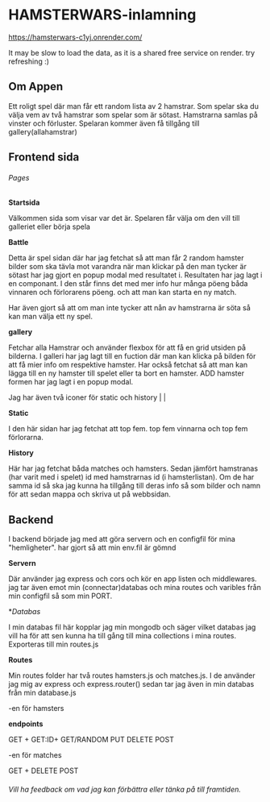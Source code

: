 # HAMSTERWARS-inlamning
https://hamsterwars-c1yj.onrender.com/

It may be slow to load the data, as it is a shared free service on render. try refreshing :)

## Om Appen

 Ett roligt spel där man får ett random lista av 2 hamstrar. Som spelar ska du välja vem av två hamstrar som spelar som är sötast. Hamstrarna samlas på vinster och förluster. 
Spelaran kommer även få tillgång till gallery(allahamstrar)

## Frontend sida 

###### Pages

**Startsida**

Välkommen sida som visar var det är. Spelaren får välja om den vill till galleriet eller börja spela

**Battle**

Detta är spel sidan där har jag fetchat så att man får 2 random hamster bilder som ska tävla mot varandra 
när man klickar på den man tycker är sötast har jag gjort en popup modal med resultatet i. Resultaten har jag lagt i en componant. I den står finns det med mer info hur många pöeng båda vinnaren och förlorarens pöeng. 
och att man kan starta en ny match. 

Har även gjort så att om man inte tycker att nån av hamstrarna är söta så kan man välja ett ny spel. 

**gallery**

Fetchar alla Hamstrar och använder flexbox för att få en grid utsiden på bilderna. 
I galleri har jag lagt till en fuction där man kan klicka på bilden för att få mier info om respektive hamster.
Har också fetchat så att man kan lägga till en ny hamster till spelet eller ta bort en hamster.
ADD hamster formen har jag lagt i en popup modal.

Jag har även två iconer för static och history 
|
|

**Static**

I den här sidan har jag fetchat att top fem. 
top fem vinnarna och top fem förlorarna. 

**History**

Här har jag fetchat båda matches och hamsters. Sedan jämfört hamstranas (har varit med i spelet) id med hamstrarnas id (i hamsterlistan).
Om de har samma id så ska jag kunna ha tillgång till deras info så som bilder och namn för att sedan mappa och skriva ut på webbsidan.



## Backend

I backend började jag med att göra servern och en configfil för mina "hemligheter". 
har gjort så att min env.fil är gömnd 


**Servern**

Där använder jag express och cors och kör en app listen och middlewares.
jag tar även emot min (connectar)databas och mina routes och varibles från min configfil så som min PORT. 

**Databas*

I min databas fil här kopplar jag min mongodb och säger vilket databas jag vill ha för att sen kunna ha till gång till mina collections i mina routes. Exporteras till min routes.js

**Routes**

Min routes folder har två routes hamsters.js och matches.js.
I de använder jag mig av express och express.router()
sedan tar jag även in min databas från min database.js

-en för hamsters

**endpoints**

GET + GET:ID+ GET/RANDOM
PUT
DELETE
POST

-en för matches

GET + 
DELETE
POST



###### Vill ha feedback om vad jag kan förbättra eller tänka på till framtiden. 

